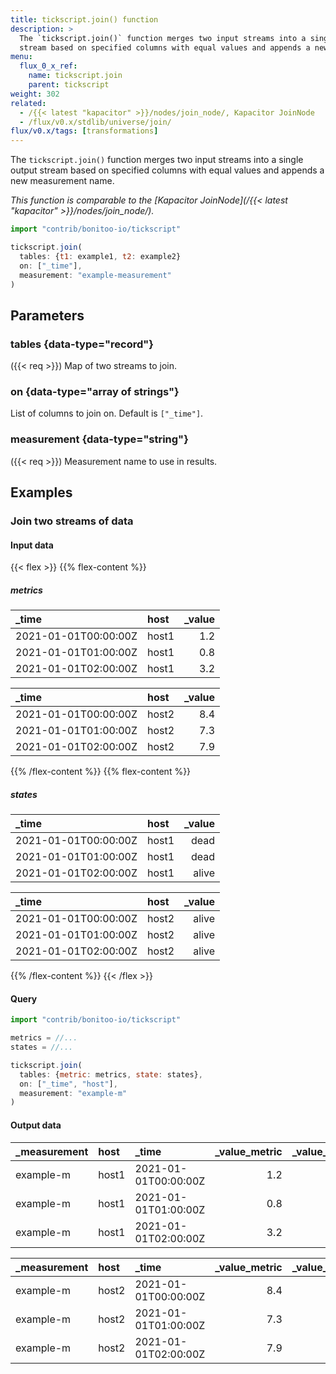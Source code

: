```yaml
---
title: tickscript.join() function
description: >
  The `tickscript.join()` function merges two input streams into a single output
  stream based on specified columns with equal values and appends a new measurement name.
menu:
  flux_0_x_ref:
    name: tickscript.join
    parent: tickscript
weight: 302
related:
  - /{{< latest "kapacitor" >}}/nodes/join_node/, Kapacitor JoinNode
  - /flux/v0.x/stdlib/universe/join/
flux/v0.x/tags: [transformations]
---
```


The `tickscript.join()` function merges two input streams into a single output
stream based on specified columns with equal values and appends a new measurement name.

_This function is comparable to the [Kapacitor JoinNode](/{{< latest "kapacitor" >}}/nodes/join_node/)._

```js
import "contrib/bonitoo-io/tickscript"

tickscript.join(
  tables: {t1: example1, t2: example2}
  on: ["_time"],
  measurement: "example-measurement"
)
```

## Parameters

### tables {data-type="record"}
({{< req >}})
Map of two streams to join.

### on {data-type="array of strings"}
List of columns to join on.
Default is `["_time"]`.

### measurement {data-type="string"}
({{< req >}})
Measurement name to use in results.

## Examples

### Join two streams of data

#### Input data

{{< flex >}}
{{% flex-content %}}
##### metrics
| _time                | host  | _value |
|:-----                |:----  | ------:|
| 2021-01-01T00:00:00Z | host1 | 1.2    |
| 2021-01-01T01:00:00Z | host1 | 0.8    |
| 2021-01-01T02:00:00Z | host1 | 3.2    |

| _time                | host  | _value |
|:-----                |:----  | ------:|
| 2021-01-01T00:00:00Z | host2 | 8.4    |
| 2021-01-01T01:00:00Z | host2 | 7.3    |
| 2021-01-01T02:00:00Z | host2 | 7.9    |
{{% /flex-content %}}
{{% flex-content %}}
##### states
| _time                | host  | _value |
|:-----                |:----  | ------:|
| 2021-01-01T00:00:00Z | host1 | dead   |
| 2021-01-01T01:00:00Z | host1 | dead   |
| 2021-01-01T02:00:00Z | host1 | alive  |

| _time                | host  | _value |
|:-----                |:----  | ------:|
| 2021-01-01T00:00:00Z | host2 | alive  |
| 2021-01-01T01:00:00Z | host2 | alive  |
| 2021-01-01T02:00:00Z | host2 | alive  |
{{% /flex-content %}}
{{< /flex >}}

#### Query
```js
import "contrib/bonitoo-io/tickscript"

metrics = //...
states = //...

tickscript.join(
  tables: {metric: metrics, state: states},
  on: ["_time", "host"],
  measurement: "example-m"
)
```

#### Output data

| _measurement | host  | _time                | _value_metric | _value_state |
|:------------ |:----  |:-----                | -------------:| ------------:|
| example-m    | host1 | 2021-01-01T00:00:00Z | 1.2           | dead         |
| example-m    | host1 | 2021-01-01T01:00:00Z | 0.8           | dead         |
| example-m    | host1 | 2021-01-01T02:00:00Z | 3.2           | alive        |

| _measurement | host  | _time                | _value_metric | _value_state |
|:------------ |:----  |:-----                | -------------:| ------------:|
| example-m    | host2 | 2021-01-01T00:00:00Z | 8.4           | alive        |
| example-m    | host2 | 2021-01-01T01:00:00Z | 7.3           | alive        |
| example-m    | host2 | 2021-01-01T02:00:00Z | 7.9           | alive        |
